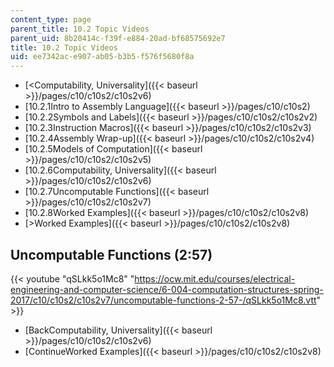 ```yaml
---
content_type: page
parent_title: 10.2 Topic Videos
parent_uid: 8b20414c-f39f-e884-20ad-bf68575692e7
title: 10.2 Topic Videos
uid: ee7342ac-e907-ab05-b3b5-f576f5680f8a
---
```


*   [<Computability, Universality]({{< baseurl >}}/pages/c10/c10s2/c10s2v6)
*   [10.2.1Intro to Assembly Language]({{< baseurl >}}/pages/c10/c10s2)
*   [10.2.2Symbols and Labels]({{< baseurl >}}/pages/c10/c10s2/c10s2v2)
*   [10.2.3Instruction Macros]({{< baseurl >}}/pages/c10/c10s2/c10s2v3)
*   [10.2.4Assembly Wrap-up]({{< baseurl >}}/pages/c10/c10s2/c10s2v4)
*   [10.2.5Models of Computation]({{< baseurl >}}/pages/c10/c10s2/c10s2v5)
*   [10.2.6Computability, Universality]({{< baseurl >}}/pages/c10/c10s2/c10s2v6)
*   [10.2.7Uncomputable Functions]({{< baseurl >}}/pages/c10/c10s2/c10s2v7)
*   [10.2.8Worked Examples]({{< baseurl >}}/pages/c10/c10s2/c10s2v8)
*   [\>Worked Examples]({{< baseurl >}}/pages/c10/c10s2/c10s2v8)

Uncomputable Functions (2:57)
-----------------------------

{{< youtube "qSLkk5o1Mc8" "https://ocw.mit.edu/courses/electrical-engineering-and-computer-science/6-004-computation-structures-spring-2017/c10/c10s2/c10s2v7/uncomputable-functions-2-57-/qSLkk5o1Mc8.vtt" >}}

*   [BackComputability, Universality]({{< baseurl >}}/pages/c10/c10s2/c10s2v6)
*   [ContinueWorked Examples]({{< baseurl >}}/pages/c10/c10s2/c10s2v8)